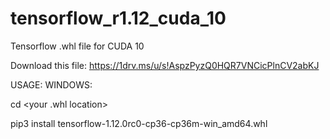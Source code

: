 # tensorflow_r1.12_cuda_10
Tensorflow .whl file for CUDA 10

Download this file: 
https://1drv.ms/u/s!AspzPyzQ0HQR7VNCicPlnCV2abKJ

USAGE:
WINDOWS:

cd <your .whl location>

pip3 install tensorflow-1.12.0rc0-cp36-cp36m-win_amd64.whl
